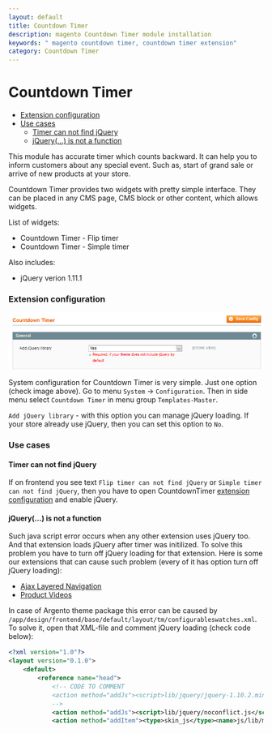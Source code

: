 ```yaml
---
layout: default
title: Countdown Timer
description: magento Countdown Timer module installation
keywords: " magento countdown timer, countdown timer extension"
category: Countdown Timer
---
```


# Countdown Timer

* [Extension configuration](#extension-configuration)
* [Use cases](#use-cases)
	- [Timer can not find jQuery](#timer-can-not-find-jquery)
	- [jQuery(...) is not a function](#jquery-is-not-a-function)

This module has accurate timer which counts backward. It can help you to inform
customers about any special event. Such as, start of grand sale or arrive of new
products at your store.

Countdown Timer provides two widgets with pretty simple interface. They can
be placed in any CMS page, CMS block or other content, which allows widgets.

List of widgets:

* Countdown Timer - Flip timer
* Countdown Timer - Simple timer


Also includes:

* jQuery verion 1.11.1

### Extension configuration

![Extension config extample](/images/countdowntimer/extension-config.png)

System configuration for Countdown Timer is very simple. Just one option (check
image above). Go to menu `System` -> `Configuration`. Then in side menu select
`Countdown Timer` in menu group `Templates-Master`.

`Add jQuery library` - with this option you can manage jQuery loading. If your
store already use jQuery, then you can set this option to `No`.

### Use cases

#### Timer can not find jQuery

If on frontend you see text `Flip timer can not find jQuery` or
`Simple timer can not find jQuery`, then you have to open CountdownTimer
[extension configuration](#extension-configuration) and enable jQuery.

#### jQuery(...) is not a function

Such java script error occurs when any other extension uses jQuery too. And that
extension loads jQuery after timer was initilized. To solve this problem
you have to turn off jQuery loading for that extension. Here is some our
extensions that can cause such problem (every of it has option turn off jQuery
loading):

* [Ajax Layered Navigation](/m1/extensions/ajaxlayerednavigation/)
* [Product Videos](/m1/extensions/productvideos/)

In case of Argento theme package this error can be caused by
`/app/design/frontend/base/default/layout/tm/configurableswatches.xml`. To solve
it, open that XML-file and comment jQuery loading (check code below):

```xml
<?xml version="1.0"?>
<layout version="0.1.0">
    <default>
        <reference name="head">
            <!-- CODE TO COMMENT
            <action method="addJs"><script>lib/jquery/jquery-1.10.2.min.js</script></action>
            -->
            <action method="addJs"><script>lib/jquery/noconflict.js</script></action>
            <action method="addItem"><type>skin_js</type><name>js/lib/modernizr.custom.min.js</name></action>
```
